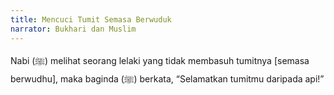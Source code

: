 ```yaml
---
title: Mencuci Tumit Semasa Berwuduk
narrator: Bukhari dan Muslim
---
```


Nabi (ﷺ) melihat seorang lelaki yang tidak membasuh tumitnya [semasa berwudhu], maka baginda (ﷺ) berkata, “Selamatkan tumitmu daripada api!”
